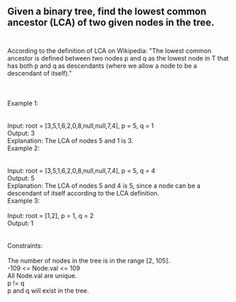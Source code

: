 ## Given a binary tree, find the lowest common ancestor (LCA) of two given nodes in the tree. <br> <br> 
According to the definition of LCA on Wikipedia: "The lowest common ancestor is defined between two nodes p and q as the lowest node in T that has both p and q as descendants (where we allow a node to be a descendant of itself)." <br> <br> <br> <br> 
Example 1: <br> <br> <br> 
Input: root = [3,5,1,6,2,0,8,null,null,7,4], p = 5, q = 1 <br> 
Output: 3 <br> 
Explanation: The LCA of nodes 5 and 1 is 3. <br> 
Example 2: <br> <br> <br> 
Input: root = [3,5,1,6,2,0,8,null,null,7,4], p = 5, q = 4 <br> 
Output: 5 <br> 
Explanation: The LCA of nodes 5 and 4 is 5, since a node can be a descendant of itself according to the LCA definition. <br> 
Example 3: <br> <br> 
Input: root = [1,2], p = 1, q = 2 <br> 
Output: 1 <br> <br> <br> 
Constraints: <br> <br> 
The number of nodes in the tree is in the range [2, 105]. <br> 
-109 <= Node.val <= 109 <br> 
All Node.val are unique. <br> 
p != q <br> 
p and q will exist in the tree. <br> 
